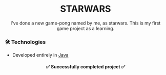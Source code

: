 <h1 align="center"> STARWARS </h1>

<p align="center">     I've done a new game-pong named by me, as starwars. This is my first game project as a learning. 
    </p>

 ### 🛠 Technologies
- Developed entirely in [Java](https://www.java.com/)

<h4 align="center"> 
    ✅  Successfully completed project  ✅
</h4>



